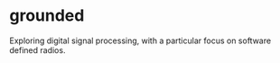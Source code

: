 # grounded

Exploring digital signal processing, with a particular focus on software defined radios.